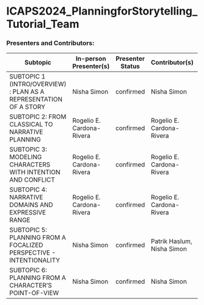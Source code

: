 # ICAPS2024_PlanningforStorytelling_Tutorial_Team


### Presenters and Contributors:

| Subtopic      |  In-person Presenter(s) |  Presenter Status | Contributor(s) | Interactive Component |Slides |
| ----------- | ----------- | ----------- | ----------- |----------- |----------- |
| SUBTOPIC 1 (INTRO/OVERVIEW) : PLAN AS A REPRESENTATION OF A STORY       | Nisha Simon       | confirmed      | Nisha Simon        |included in presentation  | [Subtopic 1](slides/ICAPS_Tutorial_Subtopic_1_Overview_v4_June2.pdf)   |   |
| SUBTOPIC 2: FROM CLASSICAL TO NARRATIVE PLANNING     | Rogelio E. Cardona-Rivera        | confirmed      | Rogelio E. Cardona-Rivera       | --       | [Subtopics 2-4](slides/ICAPS_Tutorial_Subtopics_2to4.pdf) |
| SUBTOPIC 3: MODELING CHARACTERS WITH INTENTION AND CONFLICT      | Rogelio E. Cardona-Rivera        | confirmed      | Rogelio E. Cardona-Rivera       |[Demo session](https://tinyurl.com/icaps24-glaive)       | [Subtopics 2-4](slides/ICAPS_Tutorial_Subtopics_2to4.pdf) |
| SUBTOPIC 4: NARRATIVE DOMAINS AND EXPRESSIVE RANGE |Rogelio E. Cardona-Rivera        | confirmed      | Rogelio E. Cardona-Rivera       |[Demo session](https://tinyurl.com/icaps24-glaive)      | [Subtopics 2-4](slides/ICAPS_Tutorial_Subtopics_2to4.pdf) |
| SUBTOPIC 5: PLANNING FROM A FOCALIZED PERSPECTIVE - INTENTIONALITY |Nisha Simon        | confirmed      | Patrik Haslum, Nisha Simon       | --      |[Subtopic 5](slides/ptom/ptom.pdf) |
| SUBTOPIC 6: PLANNING FROM A CHARACTER’S POINT-OF-VIEW |Nisha Simon        | confirmed      | Nisha Simon       |[Demo session](slides/ICAPS_Tutorial_CYOA_Demo.pdf)      |[Subtopic 6](slides/ICAPS_Tutorial_Subtopic_6_CYOA.pdf) |

